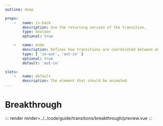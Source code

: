 ```yaml
---
outline: deep

props:
    -   name: is-back
        description: Use the returning version of the transition.
        type: boolean
        optional: true

    -   name: mode
        description: Defines how transitions are coordinated between entering and leaving elements.
        type: [ 'in-out', 'out-in' ]
        optional: true
        default: 'out-in'

slots:
    -   name: default
        description: The element that should be animated.
---
```


# Breakthrough

::: render
render=../../code/guide/transitions/breakthrough/preview.vue
:::

<FrontmatterDocs/>
